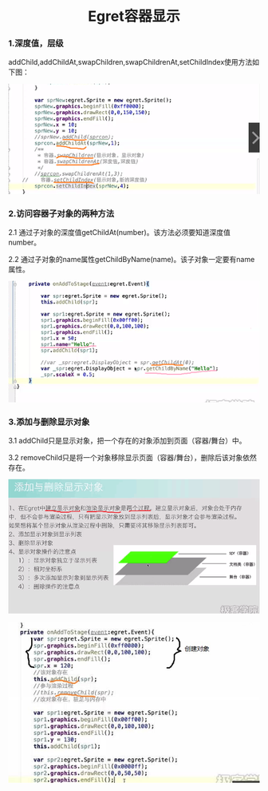 # <center>Egret容器显示
### 1.深度值，层级
addChild,addChildAt,swapChildren,swapChildrenAt,setChildIndex使用方法如下图：

![](images/深度值.png)
### 2.访问容器子对象的两种方法
2.1 通过子对象的深度值getChildAt(number)。该方法必须要知道深度值number。

2.2 通过子对象的name属性getChildByName(name)。该子对象一定要有name属性。

![](images/访问子容器的两种方法.png)
### 3.添加与删除显示对象
3.1 addChild只是显示对象，把一个存在的对象添加到页面（容器/舞台）中。

3.2 removeChild只是将一个对象移除显示页面（容器/舞台），删除后该对象依然存在。

![](images/添加、删除1.png)

![](images/添加、删除.jpg)
